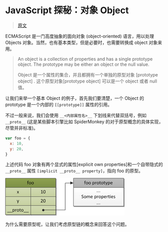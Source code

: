 # JavaScript 探秘：对象 Object

> [原文](https://web.archive.org/web/20210414202606/http://www.nowamagic.net/librarys/veda/detail/1640)

ECMAScript 是一门高度抽象的面向对象 (object-oriented) 语言，用以处理 Objects 对象。当然，也有基本类型，但是必要时，也需要转换成 object 对象来用。

> An object is a collection of properties and has a single prototype object. The prototype may be either an object or the null value.
>
> Object 是一个属性的集合，并且都拥有一个单独的原型对象 [prototype object] . 这个原型对象[prototype object] 可以是一个 object 或者 null 值。

让我们来举一个基本 Object 的例子，首先我们要清楚，一个 Object 的 prototype 是一个内部的 `[[prototype]]` 属性的引用。

不过一般来说，我们会使用 `__<内部属性名>__` 下划线来代替双括号，例如 `__proto__` (这是某些脚本引擎比如 SpiderMonkey 的对于原型概念的具体实现，尽管并非标准)。

```js
var foo = {
  x: 10,
  y: 20,
}
```

上述代码 foo 对象有两个显式的属性[explicit own properties]和一个自带隐式的 `__proto__` 属性 `[implicit __proto__ property]`，指向 foo 的原型。

![一个含有原型的基本对象](./images/2012_03_21_01.png)

为什么需要原型呢，让我们考虑原型链的概念来回答这个问题。
